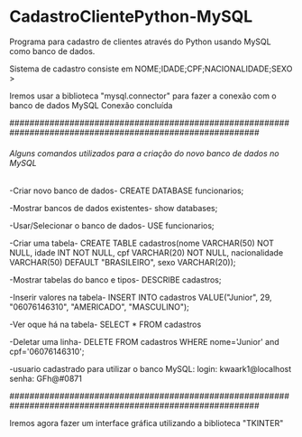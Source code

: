 # CadastroClientePython-MySQL
Programa para cadastro de clientes através do Python usando MySQL como banco de dados.

Sistema de cadastro consiste em NOME;IDADE;CPF;NACIONALIDADE;SEXO >

Iremos usar a biblioteca "mysql.connector" para fazer a conexão com o banco de dados MySQL
Conexão concluída

##########################################################################################################
###### Alguns comandos utilizados para a criação do novo banco de dados no MySQL ######
-Criar novo banco de dados-
CREATE DATABASE funcionarios;

-Mostrar bancos de dados existentes-
show databases;

-Usar/Selecionar o banco de dados-
USE funcionarios;

-Criar uma tabela-
CREATE TABLE cadastros(nome VARCHAR(50) NOT NULL, idade INT NOT NULL, cpf VARCHAR(20) NOT NULL, nacionalidade VARCHAR(50) DEFAULT "BRASILEIRO", sexo VARCHAR(20));

-Mostrar tabelas do banco e tipos-
DESCRIBE cadastros;

-Inserir valores na tabela-
INSERT INTO cadastros VALUE("Junior", 29, "06076146310", "AMERICADO", "MASCULINO");

-Ver oque há na tabela-
SELECT * FROM cadastros

-Deletar uma linha-
DELETE FROM cadastros WHERE nome='Junior' and cpf='06076146310';


-usuario cadastrado para utilizar o banco MySQL:
login: kwaark1@localhost
senha: GFh@#0871

##########################################################################################################

Iremos agora fazer um interface gráfica utilizando a biblioteca "TKINTER"

















